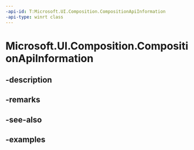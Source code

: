 ```yaml
---
-api-id: T:Microsoft.UI.Composition.CompositionApiInformation
-api-type: winrt class
---
```


# Microsoft.UI.Composition.CompositionApiInformation

<!--
public static class CompositionApiInformation
-->


## -description

## -remarks

## -see-also

## -examples


